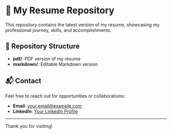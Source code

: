 # 💼 My Resume Repository

This repository contains the latest version of my resume, showcasing my professional journey, skills, and accomplishments.

## 📂 Repository Structure

- **pdf/**: PDF version of my resume
- **markdown/**: Editable Markdown version

## 📬 Contact

Feel free to reach out for opportunities or collaborations:

- **Email**: [your.email@example.com](mailto:iamkd30@gmail.com)
- **LinkedIn**: [Your LinkedIn Profile](https://linkedin.com/in/kushagra30)

---

Thank you for visiting!
